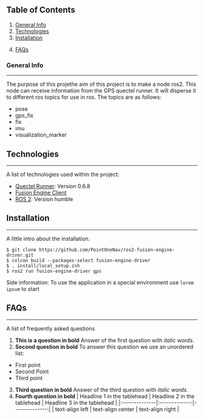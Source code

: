## Table of Contents
1. [General Info](#general-info)
2. [Technologies](#technologies)
3. [Installation](#installation)
<!-- 4. [Collaboration](#collaboration) -->
4. [FAQs](#faqs)

### General Info
***
The purpose of this projethe aim of this project is to make a node ros2.
This node can receive information from the GPS quectel runner.
It will disperse it to different ros topics for use in ros.
The topics are as follows:

* pose
* gps_fix
* fix
* imu
* visualization_marker

## Technologies
***
A list of technologies used within the project:
* [Quectel Runner](https://s3.amazonaws.com/files.pointonenav.com/quectel/lg69t/quectel-lg69t-am-evb.0.6.8.zip): Version 0.6.8
* [Fusion Engine Client](https://github.com/PointOneNav/fusion-engine-client)
* [ROS 2](https://docs.ros.org/en/humble/Installation.html): Version humble

## Installation
***
A little intro about the installation. 
```
$ git clone https://github.com/PointOneNav/ros2-fusion-engine-driver.git
$ colcon build --packages-select fusion-engine-driver                                                            
$ . install/local_setup.zsh                                                                                      
$ ros2 run fusion-engine-driver gps
```
Side information: To use the application in a special environment use ```lorem ipsum``` to start
<!-- ## Collaboration
***
Give instructions on how to collaborate with your project.
> Maybe you want to write a quote in this part. 
> It should go over several rows?
> This is how you do it. -->

## FAQs
***
A list of frequently asked questions
1. **This is a question in bold**
Answer of the first question with _italic words_. 
2. __Second question in bold__ 
To answer this question we use an unordered list:
* First point
* Second Point
* Third point
3. **Third question in bold**
Answer of the third question with *italic words*.
4. **Fourth question in bold**
| Headline 1 in the tablehead | Headline 2 in the tablehead | Headline 3 in the tablehead |
|:--------------|:-------------:|--------------:|
| text-align left | text-align center | text-align right |